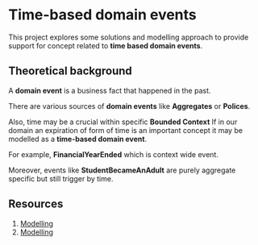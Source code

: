 # Time-based domain events

This project explores some solutions and modelling approach to provide support for concept related to **time based domain events**.

## Theoretical background

A **domain event** is a business fact that happened in the past. 

There are various sources of **domain events** like **Aggregates** or **Polices**.

Also, time may be a crucial within specific **Bounded Context**
If in our domain an expiration of form of time is an important concept it may be modelled as a **time-based domain event**. 

For example, **FinancialYearEnded** which is context wide event. 

Moreover, events like **StudentBecameAnAdult** are purely aggregate specific but still trigger by time.
 
 
## Resources

1. [Modelling](https://github.com/VirtusLab/ddd-public-materials/tree/master/time-based-domain-events/modelling)
1. [Modelling](https://github.com/VirtusLab/ddd-public-materials/tree/master/time-based-domain-events/kafka)
